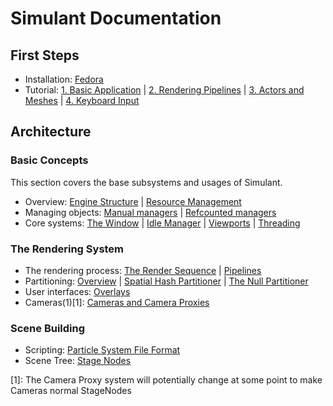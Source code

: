 # Simulant Documentation

## First Steps

 - Installation: [Fedora](install_fedora.md)
 - Tutorial: [1. Basic Application](tutorial_1.md) | [2. Rendering Pipelines](tutorial_2.md) | [3. Actors and Meshes](tutorial_3.md) | [4. Keyboard Input](tutorial_4.md)

## Architecture

### Basic Concepts

This section covers the base subsystems and usages of Simulant.

 - Overview: [Engine Structure](engine_structure.md) | [Resource Management](resource_management.md)
 - Managing objects: [Manual managers](manual_managers.md) | [Refcounted managers](refcount_managers.md)
 - Core systems: [The Window](window.md) | [Idle Manager](idle.md) | [Viewports](viewport.md) | [Threading](threading.md)

### The Rendering System

 - The rendering process: [The Render Sequence](render_sequence.md) | [Pipelines](pipeline.md)
 - Partitioning: [Overview](partitioners.md) | [Spatial Hash Partitioner](spatial_hash.md) | [The Null Partitioner](null_partitioner.md)
 - User interfaces: [Overlays](overlay.md)
 - Cameras(1)[1]: [Cameras and Camera Proxies](cameras.md)

### Scene Building

 - Scripting: [Particle System File Format](particle_system_format.md)
 - Scene Tree: [Stage Nodes](stage_nodes.md) 

[1]: The Camera Proxy system will potentially change at some point to make Cameras normal StageNodes
